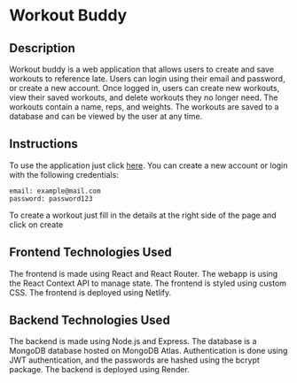 # Workout Buddy

## Description
Workout buddy is a web application that allows users to create and save workouts to reference late.
Users can login using their email and password, or create a new account. Once logged in, users can create new workouts, view their saved workouts, and delete workouts they no longer need.
The workouts contain a name, reps, and weights. The workouts are saved to a database and can be viewed by the user at any time.

## Instructions 
To use the application just click [here](https://workout-buddy-webapp.netlify.app/). You can create a new account or login with the following credentials:
```
email: example@mail.com
password: password123
```
To create a workout just fill in the details at the right side of the page and click on create

## Frontend Technologies Used
The frontend is made using React and React Router. The webapp is using the React Context API to manage state. The frontend is styled using custom CSS. The frontend is deployed using Netlify.

## Backend Technologies Used
The backend is made using Node.js and Express. The database is a MongoDB database hosted on MongoDB Atlas. Authentication is done using JWT authentication, and the passwords are hashed using the bcrypt package. The backend is deployed using Render.